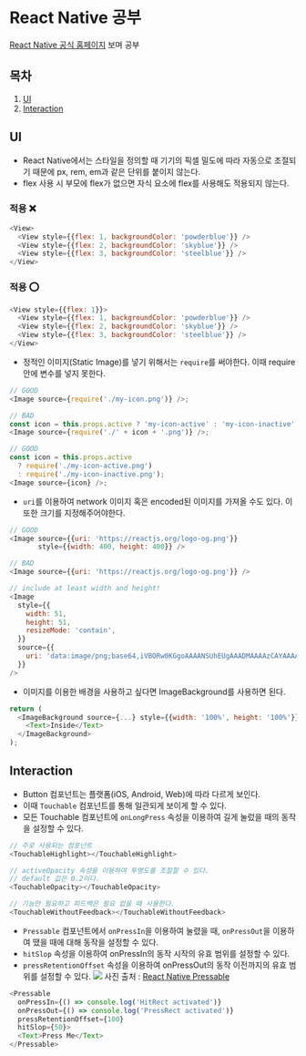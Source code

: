 # React Native 공부

[React Native 공식 홈페이지](https://reactnative.dev/, 'React Native') 보며 공부

## 목차

1. [UI](#ui)
2. [Interaction](#interaction)

## UI

- React Native에서는 스타일을 정의할 때 기기의 픽셀 밀도에 따라 자동으로 조절되기 때문에 px, rem, em과 같은 단위를 붙이지 않는다.
- flex 사용 시 부모에 flex가 없으면 자식 요소에 flex를 사용해도 적용되지 않는다.

### 적용 ❌

```javascript
<View>
  <View style={{flex: 1, backgroundColor: 'powderblue'}} />
  <View style={{flex: 2, backgroundColor: 'skyblue'}} />
  <View style={{flex: 3, backgroundColor: 'steelblue'}} />
</View>
```

### 적용 ⭕️

```javascript
<View style={{flex: 1}}>
  <View style={{flex: 1, backgroundColor: 'powderblue'}} />
  <View style={{flex: 2, backgroundColor: 'skyblue'}} />
  <View style={{flex: 3, backgroundColor: 'steelblue'}} />
</View>
```

- 정적인 이미지(Static Image)를 넣기 위해서는 `require`를 써야한다. 이때 require 안에 변수를 넣지 못한다.

```javascript
// GOOD
<Image source={require('./my-icon.png')} />;

// BAD
const icon = this.props.active ? 'my-icon-active' : 'my-icon-inactive';
<Image source={require('./' + icon + '.png')} />;

// GOOD
const icon = this.props.active
  ? require('./my-icon-active.png')
  : require('./my-icon-inactive.png');
<Image source={icon} />;
```

- `uri`를 이용하여 network 이미지 혹은 encoded된 이미지를 가져올 수도 있다. 이 또한 크기를 지정해주어야한다.

```javascript
// GOOD
<Image source={{uri: 'https://reactjs.org/logo-og.png'}}
       style={{width: 400, height: 400}} />

// BAD
<Image source={{uri: 'https://reactjs.org/logo-og.png'}} />

// include at least width and height!
<Image
  style={{
    width: 51,
    height: 51,
    resizeMode: 'contain',
  }}
  source={{
    uri: 'data:image/png;base64,iVBORw0KGgoAAAANSUhEUgAAADMAAAAzCAYAAAA6oTAqAAAAEXRFWHRTb2Z0d2FyZQBwbmdjcnVzaEB1SfMAAABQSURBVGje7dSxCQBACARB+2/ab8BEeQNhFi6WSYzYLYudDQYGBgYGBgYGBgYGBgYGBgZmcvDqYGBgmhivGQYGBgYGBgYGBgYGBgYGBgbmQw+P/eMrC5UTVAAAAABJRU5ErkJggg==',
  }}
/>
```

- 이미지를 이용한 배경을 사용하고 싶다면 ImageBackground를 사용하면 된다.

```javascript
return (
  <ImageBackground source={...} style={{width: '100%', height: '100%'}}>
    <Text>Inside</Text>
  </ImageBackground>
);
```

## Interaction

- Button 컴포넌트는 플랫폼(iOS, Android, Web)에 따라 다르게 보인다.
- 이때 `Touchable` 컴포넌트를 통해 일관되게 보이게 할 수 있다.
- 모든 Touchable 컴포넌트에 `onLongPress` 속성을 이용하여 길게 눌렀을 때의 동작을 설정할 수 있다.

```javascript
// 주로 사용되는 컴포넌트
<TouchableHighlight></TouchableHighlight>

// activeOpacity 속성을 이용하여 투명도를 조절할 수 있다.
// default 값은 0.2이다.
<TouchableOpacity></TouchableOpacity>

// 기능만 필요하고 피드백은 필요 없을 때 사용한다.
<TouchableWithoutFeedback></TouchableWithoutFeedback>
```

- `Pressable` 컴포넌트에서 `onPressIn`을 이용하여 눌렸을 때, `onPressOut`을 이용하여 땠을 때에 대해 동작을 설정할 수 있다.
- `hitSlop` 속성을 이용하여 onPressIn의 동작 시작의 유효 범위를 설정할 수 있다.
- `pressRetentionOffset` 속성을 이용하여 onPressOut의 동작 이전까지의 유효 범위를 설정할 수 있다.
  <img src="https://reactnative.dev/docs/assets/d_pressable_anatomy.svg"/>
  사진 출처 : [React Native Pressable](https://reactnative.dev/docs/pressable)

```javascript
<Pressable
  onPressIn={() => console.log('HitRect activated')}
  onPressOut={() => console.log('PressRect activated')}
  pressRetentionOffset={100}
  hitSlop={50}>
  <Text>Press Me</Text>
</Pressable>
```

